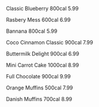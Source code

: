 Classic Blueberry
800cal
5.99

Rasbery Mess
600cal
6.99

Bannana
800cal
5.99

Coco Cinnamon Classic
900cal
7.99

Buttermilk Delight
900cal
6.99

Mini Carrot Cake
1000cal
8.99

Full Chocolate 
900cal
9.99

Orange Muffins
500cal
7.99

Danish Muffins
700cal
8.99


 

